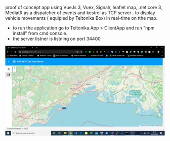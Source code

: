 proof of concept app using VueJs 3, Vuex,  Signalr, leaflet map, .net core 3, MediatR as a dispatcher of events and kestrel as TCP server .
to display vehicle movements ( equipied by Teltonika Box) in real-time on tthe map.  
- to run the application go to  Teltonika.App > ClientApp  and run "npm install" from cmd console. 
- the server listner is listning on port 34400

![](https://github.com/pentest30/Teltonika.App/blob/master/sc1.png)
